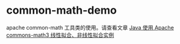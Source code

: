 # common-math-demo
apache common-math 工具类的使用。请查看文章
[Java 使用 Apache commons-math3 线性拟合、非线性拟合实例](https://blog.csdn.net/wufeiwua/article/details/109004452?spm=1001.2014.3001.5501)